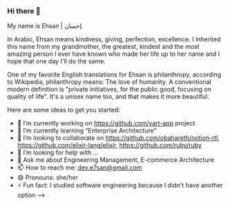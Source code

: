 ### Hi there 👋

My name is Ehsan | إحسان.

In Arabic, Ehsan means kindness, giving, perfection, excellence. I inherited this name from my grandmother, the greatest, kindest and the most amazing person I ever have known who made her life up to her name and I hope that one day I'll do the same.

One of my favorite English translations for Ehsan is philanthropy, according to Wikipedia, philanthropy means:
The love of humanity. A conventional modern definition is "private initiatives, for the public good, focusing on quality of life".
It's a unisex name too, and that makes it more beautiful.

Here are some ideas to get you started:

- 🔭 I’m currently working on https://github.com/yart-app project 
- 🌱 I’m currently learning “Enterprise Architecture”
- 👯 I’m looking to collaborate on https://github.com/obahareth/notion-rtl, https://github.com/elixir-lang/elixir, https://github.com/ruby/ruby
- 🤔 I’m looking for help with ...
- 💬 Ask me about Engineering Management, E-commerce Architecture
- 📫 How to reach me: dev.e7san@gmail.com
- 😄 Pronouns: she/her
- ⚡ Fun fact: I studied software engineering because I didn't have another option
-->
